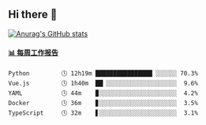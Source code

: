 ## Hi there 👋

[![Anurag's GitHub stats](https://github-readme-stats-orilights.vercel.app/api?username=orilights)](https://github.com/anuraghazra/github-readme-stats)

<!--
**OriLight152/OriLight152** is a ✨ _special_ ✨ repository because its `README.md` (this file) appears on your GitHub profile.

Here are some ideas to get you started:

- 🔭 I’m currently working on ...
- 🌱 I’m currently learning ...
- 👯 I’m looking to collaborate on ...
- 🤔 I’m looking for help with ...
- 💬 Ask me about ...
- 📫 How to reach me: ...
- 😄 Pronouns: ...
- ⚡ Fun fact: ...
-->

<!-- waka-box start -->
#### <a href="https://gist.github.com/92c8d5b388768c10efcba86e82b7c4fb" target="_blank">📊 每周工作报告</a>
```text
Python         🕓 12h19m ████████████████▏░░░░░░ 70.3%
Vue.js         🕓 1h40m  ██▏░░░░░░░░░░░░░░░░░░░░  9.6%
YAML           🕓 44m    ▉░░░░░░░░░░░░░░░░░░░░░░  4.2%
Docker         🕓 36m    ▊░░░░░░░░░░░░░░░░░░░░░░  3.5%
TypeScript     🕓 32m    ▋░░░░░░░░░░░░░░░░░░░░░░  3.1%
```
<!-- Powered by https://github.com/journey-ad/waka-box-go . -->
<!-- waka-box end -->
